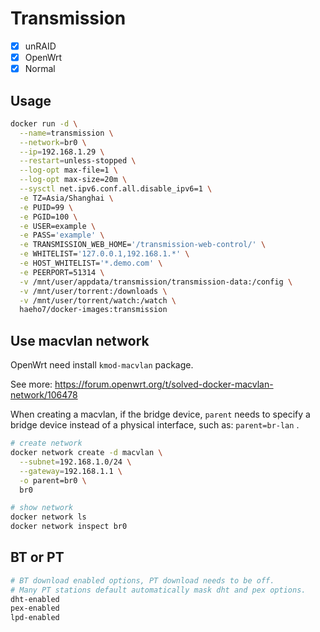 # Transmission

- [x] unRAID
- [x] OpenWrt
- [x] Normal

## Usage

```sh
docker run -d \
  --name=transmission \
  --network=br0 \
  --ip=192.168.1.29 \
  --restart=unless-stopped \
  --log-opt max-file=1 \
  --log-opt max-size=20m \
  --sysctl net.ipv6.conf.all.disable_ipv6=1 \
  -e TZ=Asia/Shanghai \
  -e PUID=99 \
  -e PGID=100 \
  -e USER=example \
  -e PASS='example' \
  -e TRANSMISSION_WEB_HOME='/transmission-web-control/' \
  -e WHITELIST='127.0.0.1,192.168.1.*' \
  -e HOST_WHITELIST='*.demo.com' \
  -e PEERPORT=51314 \
  -v /mnt/user/appdata/transmission/transmission-data:/config \
  -v /mnt/user/torrent:/downloads \
  -v /mnt/user/torrent/watch:/watch \
  haeho7/docker-images:transmission
```

## Use macvlan network

OpenWrt need install `kmod-macvlan` package.

See more: <https://forum.openwrt.org/t/solved-docker-macvlan-network/106478>

When creating a macvlan, if the bridge device, `parent` needs to specify a bridge device instead of a physical interface, such as: `parent=br-lan` .

```sh
# create network
docker network create -d macvlan \
  --subnet=192.168.1.0/24 \
  --gateway=192.168.1.1 \
  -o parent=br0 \
  br0

# show network
docker network ls
docker network inspect br0
```

## BT or PT

```sh
# BT download enabled options, PT download needs to be off.
# Many PT stations default automatically mask dht and pex options.
dht-enabled
pex-enabled
lpd-enabled
```
